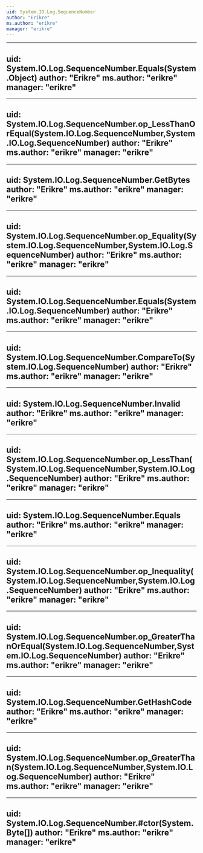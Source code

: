```yaml
---
uid: System.IO.Log.SequenceNumber
author: "Erikre"
ms.author: "erikre"
manager: "erikre"
---
```


---
uid: System.IO.Log.SequenceNumber.Equals(System.Object)
author: "Erikre"
ms.author: "erikre"
manager: "erikre"
---

---
uid: System.IO.Log.SequenceNumber.op_LessThanOrEqual(System.IO.Log.SequenceNumber,System.IO.Log.SequenceNumber)
author: "Erikre"
ms.author: "erikre"
manager: "erikre"
---

---
uid: System.IO.Log.SequenceNumber.GetBytes
author: "Erikre"
ms.author: "erikre"
manager: "erikre"
---

---
uid: System.IO.Log.SequenceNumber.op_Equality(System.IO.Log.SequenceNumber,System.IO.Log.SequenceNumber)
author: "Erikre"
ms.author: "erikre"
manager: "erikre"
---

---
uid: System.IO.Log.SequenceNumber.Equals(System.IO.Log.SequenceNumber)
author: "Erikre"
ms.author: "erikre"
manager: "erikre"
---

---
uid: System.IO.Log.SequenceNumber.CompareTo(System.IO.Log.SequenceNumber)
author: "Erikre"
ms.author: "erikre"
manager: "erikre"
---

---
uid: System.IO.Log.SequenceNumber.Invalid
author: "Erikre"
ms.author: "erikre"
manager: "erikre"
---

---
uid: System.IO.Log.SequenceNumber.op_LessThan(System.IO.Log.SequenceNumber,System.IO.Log.SequenceNumber)
author: "Erikre"
ms.author: "erikre"
manager: "erikre"
---

---
uid: System.IO.Log.SequenceNumber.Equals
author: "Erikre"
ms.author: "erikre"
manager: "erikre"
---

---
uid: System.IO.Log.SequenceNumber.op_Inequality(System.IO.Log.SequenceNumber,System.IO.Log.SequenceNumber)
author: "Erikre"
ms.author: "erikre"
manager: "erikre"
---

---
uid: System.IO.Log.SequenceNumber.op_GreaterThanOrEqual(System.IO.Log.SequenceNumber,System.IO.Log.SequenceNumber)
author: "Erikre"
ms.author: "erikre"
manager: "erikre"
---

---
uid: System.IO.Log.SequenceNumber.GetHashCode
author: "Erikre"
ms.author: "erikre"
manager: "erikre"
---

---
uid: System.IO.Log.SequenceNumber.op_GreaterThan(System.IO.Log.SequenceNumber,System.IO.Log.SequenceNumber)
author: "Erikre"
ms.author: "erikre"
manager: "erikre"
---

---
uid: System.IO.Log.SequenceNumber.#ctor(System.Byte[])
author: "Erikre"
ms.author: "erikre"
manager: "erikre"
---

